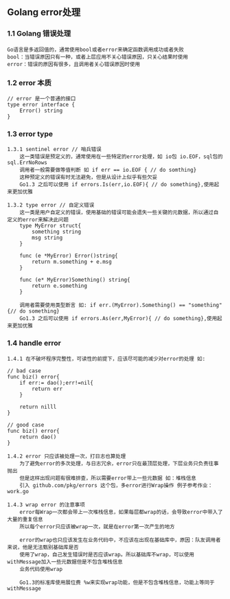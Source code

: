 ## Golang error处理

### 1.1 Golang 错误处理
    Go语言是多返回值的，通常使用bool或者error来确定函数调用成功或者失败
    bool：当错误原因只有一种，或者上层应用不关心错误原因，只关心结果时使用
    error：错误的原因有很多，且调用者关心错误原因时使用

### 1.2 error 本质
    // error 是一个普通的接口
    type error interface {
    	Error() string
    }
    
### 1.3 error type

    1.3.1 sentinel error // 哨兵错误
        这一类错误是预定义的，通常使用在一些特定的error处理，如 io包 io.EOF，sql包的 sql.ErrNoRows
        调用者一般需要做等值判断 如 if err == io.EOF { // do somthing}
        这种预定义的错误有时无法避免，但是从设计上似乎有些欠妥
        Go1.3 之后可以使用 if errors.Is(err,io.EOF){ // do something},使用起来更加优雅
        
    1.3.2 type error // 自定义错误
        这一类是用户自定义的错误，使用基础的错误可能会遗失一些关键的元数据，所以通过自定义的error来解决此问题
        type MyError struct{
            something string
            msg string
        }
        
        func (e *MyError) Error()string{
            return m.something + e.msg
        }
        
        func (e* MyError)Something() string{
            return e.something
        }
        
        调用者需要使用类型断言 如: if err.(MyError).Something() == "something" {// do something}
        Go1.3 之后可以使用 if errors.As(err,MyError){ // do something},使用起来更加优雅
        
### 1.4 handle error
    1.4.1 在不破坏程序完整性，可读性的前提下，应该尽可能的减少对error的处理 如:
    
    // bad case
    func biz() error{
        if err:= dao();err!=nil{
            return err
        }
            
        return nilll
    } 
        
    // good case
    func biz() error{
        return dao()
    }  
        
    1.4.2 error 只应该被处理一次，打日志也算处理
        为了避免error的多次处理，与日志冗余，error只在最顶层处理，下层业务只负责往事抛出
        但是这样出现问题有很难排查，所以需要error带上一些元数据 如：堆栈信息
        引入 github.com/pkg/errors 这个包，多error进行Wrap操作 例子参考作业：work.go
    
    1.4.3 wrap error 的注意事项
        error每Wrap一次都会带上一次堆栈信息，如果每层都wrap的话，会导致error中带入了大量的重复信息
        所以每个error只应该被wrap一次，就是在error第一次产生的地方
        
        error的wrap也只应该发生在业务代码中，不应该在出现在基础库中，原因：队友调用者来说，他是无法甄别基础库是否
        使用了wrap，自己发生错误时是否应该wrap。所以基础库不wrap，可以使用withMessage加入一些元数据但是不包含堆栈信息
        业务代码使用wrap
        
        Go1.3的标准库使用展位费 %w来实现wrap功能，但是不包含堆栈信息，功能上等同于withMessage
    